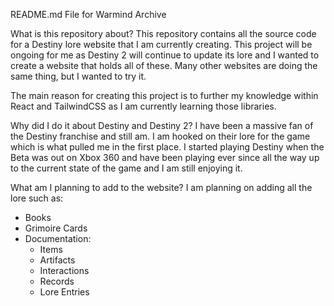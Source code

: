 README.md File for Warmind Archive

What is this repository about?
This repository contains all the source code for a Destiny lore website that I am currently creating. This project will be ongoing for me as Destiny 2 will continue to update its lore and I wanted to create a website that holds all of these. Many other websites are doing the same thing, but I wanted to try it.

The main reason for creating this project is to further my knowledge within React and TailwindCSS as I am currently learning those libraries. 

Why did I do it about Destiny and Destiny 2?
I have been a massive fan of the Destiny franchise and still am. I am hooked on their lore for the game which is what pulled me in the first place. I started playing Destiny when the Beta was out on Xbox 360 and have been playing ever since all the way up to the current state of the game and I am still enjoying it. 

What am I planning to add to the website?
I am planning on adding all the lore such as:
- Books
- Grimoire Cards
- Documentation:
    - Items
    - Artifacts
    - Interactions
    - Records
    - Lore Entries
